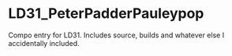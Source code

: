 LD31_PeterPadderPauleypop
=========================

Compo entry for LD31. Includes source, builds and whatever else I accidentally included.
